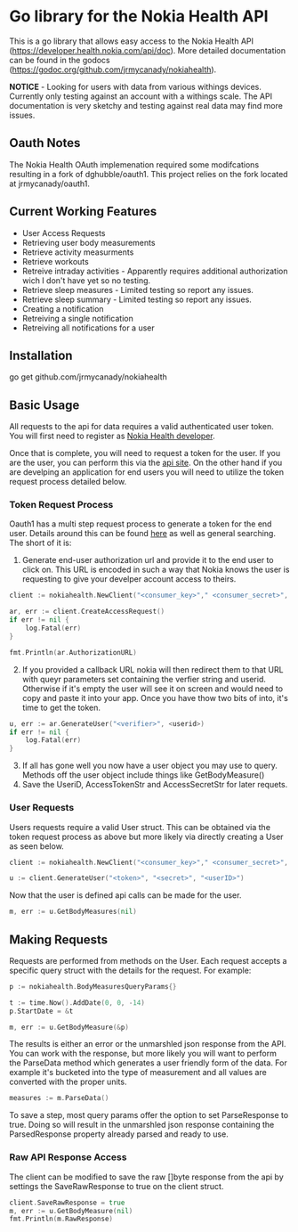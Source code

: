 # Go library for the Nokia Health API

This is a go library that allows easy access to the Nokia Health API (https://developer.health.nokia.com/api/doc). More detailed documentation can be found in the godocs (https://godoc.org/github.com/jrmycanady/nokiahealth).

**NOTICE** - Looking for users with data from various withings devices. Currently only testing against an account with a withings scale. The API documentation is very sketchy and testing against real data may find more issues.


## Oauth Notes

The Nokia Health OAuth implemenation required some modifcations resulting in a fork of dghubble/oauth1. This project relies on the fork located at jrmycanady/oauth1. 

## Current Working Features
* User Access Requests
* Retrieving user body measurements
* Retrieve activity measurments
* Retrieve workouts
* Retreive intraday activities - Apparently requires additional authorization wich I don't have yet so no testing.
* Retrieve sleep measures - Limited testing so report any issues.
* Retrieve sleep summary - Limited testing so report any issues.
* Creating a notification
* Retreiving a single notification
* Retreiving all notifications for a user


## Installation
  go get github.com/jrmycanady/nokiahealth

## Basic Usage

All requests to the api for data requires a valid authenticated user token. You will first need to register as [Nokia Health developer](https://developer.health.nokia.com/partner/add).

Once that is complete, you will need to request a token for the user. If you are the user, you can perform this via the [api site](https://developer.health.nokia.com/api). On the other hand if you are develping an application for end users you will need to utilize the token request process detailed below.

### Token Request Process

Oauth1 has a multi step request process to generate a token for the end user. Details around this can be found [here](https://developer.health.nokia.com/api) as well as general searching. The short of it is:

1. Generate end-user authorization url and provide it to the end user to click on. This URL is encoded in such a way that Nokia knows the user is requesting to give your develper account access to theirs.

```go
client := nokiahealth.NewClient("<consumer_key>"," <consumer_secret>", "<callback_url>")

ar, err := client.CreateAccessRequest()
if err != nil {
    log.Fatal(err)
}

fmt.Println(ar.AuthorizationURL)
```
2. If you provided a callback URL nokia will then redirect them to that URL with queyr parameters set containing the verfier string and userid. Otherwise if it's empty the user will see it on screen and would need to copy and paste it into your app. Once you have thow two bits of into, it's time to get the token.
```go
u, err := ar.GenerateUser("<verifier>", <userid>)
if err != nil {
    log.Fatal(err)
}
```
3. If all has gone well you now have a user object you may use to query. Methods off the user object include things like GetBodyMeasure()
4. Save the UseriD, AccessTokenStr and AccessSecretStr for later requets.

### User Requests

Users requests require a valid User struct. This can be obtained via the token request process as above but more likely via directly creating a User as seen below.

```go
client := nokiahealth.NewClient("<consumer_key>"," <consumer_secret>", "<callback_url>")

u := client.GenerateUser("<token>", "<secret>", "<userID>")
```

Now that the user is defined api calls can be made for the user.
```go
m, err := u.GetBodyMeasures(nil)
```


## Making Requests
Requests are performed from methods on the User. Each request accepts a specific query struct with the details for the request. For example: 
```go
p := nokiahealth.BodyMeasuresQueryParams{}

t := time.Now().AddDate(0, 0, -14)
p.StartDate = &t

m, err := u.GetBodyMeasure(&p)
```

The results is either an error or the unmarshled json response from the API. You can work with the response, but more likely you will want to perform the ParseData method which generates a user friendly form of the data. For example it's bucketed into the type of measurement and all values are converted with the proper units.

```go
measures := m.ParseData()
```

To save a step, most query params offer the option to set ParseResponse to true. Doing so will result in the unmarshled json response containing the ParsedResponse property already parsed and ready to use.


### Raw API Response Access
The client can be modified to save the raw []byte response from the api by settings the SaveRawResponse to true on the client struct.
```go
client.SaveRawResponse = true
m, err := u.GetBodyMeasure(nil)
fmt.Println(m.RawResponse)
```